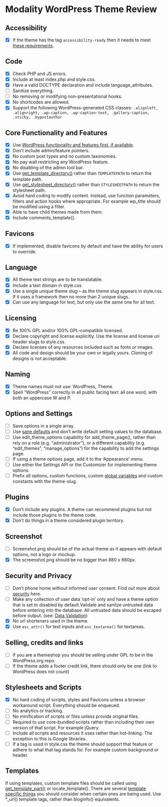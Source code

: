 # Modality WordPress Theme Review

## Accessibility

- [x] If the theme has the tag `accessibility-ready` then it needs to meet [these requirements](https://make.wordpress.org/themes/handbook/review/accessibility/).

## Code

- [x] Check PHP and JS errors.
- [x] Include at least index.php and style.css.
- [x] Have a valid DOCTYPE declaration and include language_attributes.
- [ ] Sanitize everything.
- [ ] No removing or modifying non-presentational hooks.
- [x] No shortcodes are allowed.
- [x] Support the following WordPress-generated CSS classes: `.alignleft, .alignright, .wp-caption, .wp-caption-text, .gallery-caption, .sticky, .bypostauthor`

## Core Functionality and Features

- [x] Use [WordPress functionality and features first, if available](https://make.wordpress.org/themes/handbook/review/wordpress-functionality-and-features/).
- [x] Don’t include admin/feature pointers.
- [x] No custom post types and no custom taxonomies.
- [x] No pay wall restricting any WordPress feature.
- [x] No disabling of the admin tool bar.
- [x] Use [get_template_directory()](https://developer.wordpress.org/reference/functions/get_template_directory/) rather than `TEMPLATEPATH` to return the template path.
- [x] Use [get_stylesheet_directory()](https://developer.wordpress.org/reference/functions/get_stylesheet_directory/) rather than `STYLESHEETPATH` to return the stylesheet path.
- [x] Avoid hard coding to modify content. Instead, use function parameters, filters and action hooks where appropriate. For  example wp_title should be modified using a filter.
- [x] Able to have child themes made from them.
- [x] Include comments_template().

## Favicons

- [x] If implemented, disable favicons by default and have the ability for users to override.

## Language

- [x] All theme text strings are to be translatable.
- [x] Include a text domain in style.css
- [x] Use a single unique theme slug – as the theme slug appears in style.css. If it uses a framework then no more than 2 unique slugs.
- [x] Can use any language for text, but only use the same one for all text.

## Licensing

- [x] Be 100% GPL and/or 100% GPL-compatible licensed.
- [x] Declare copyright and license explicitly. Use the license and license uri header slugs to style.css.
- [x] Declare licenses of any resources included such as fonts or images.
- [x] All code and design should be your own or legally yours. Cloning of designs is not acceptable.

## Naming

- [x] Theme names must not use: WordPress, Theme.
- [x] Spell “WordPress” correctly in all public facing text: all one word, with both an uppercase W and P.

## Options and Settings

- [ ] Save options in a single array.
- [ ] Use [sane defaults](https://make.wordpress.org/themes/2014/07/09/using-sane-defaults-in-themes/) and don’t write default setting values to the database.
- [ ] Use edit_theme_options capability for add_theme_page(), rather than rely on a role (e.g. “administrator”), or a different capability (e.g. “edit_themes”, “manage_options”) for the capability to add the settings page.
- [ ] If using a theme options page, add it to the ‘Appearance’ menu.
- [ ] Use either the Settings API or the Customizer for implementing theme options.
- [ ] Prefix all options, custom functions, custom [global variables](http://php.net/manual/en/language.variables.scope.php) and custom constants with the theme-slug.

## Plugins

- [x] Don’t include any plugins. A theme can recommend plugins but not include those plugins in the theme code.
- [x] Don’t do things in a theme considered plugin territory.

## Screenshot

- [ ] Screenshot.png should be of the actual theme as it appears with default options, not a logo or mockup.
- [x] The screenshot.png should be no bigger than 880 x 660px.

## Security and Privacy

- [ ] Don’t phone home without informed user consent. Find out more about [security](https://make.wordpress.org/themes/handbook/review/recommended/security-and-privacy/) here.
- [ ] Make any collection of user data ‘opt-in’ only and have a theme option that is set to disabled by default.Validate and sanitze untrusted data before entering into the database. All untrusted data should be escaped before output. (see: [Data Validation](https://codex.wordpress.org/Data_Validation))
- [x] No url shorteners used in the theme.
- [x] Use `esc_attr()` for text inputs and `esc_textarea()` for textareas.

## Selling, credits and links

- [ ] If you are a themeshop you should be selling under GPL to be in the WordPress.org repo.
- [ ] If the theme adds a footer credit link, there should only be one (link to WordPress does not count)

## Stylesheets and Scripts

- [x] No hard coding of scripts, styles and Favicons unless a browser workaround script. Everything should be enqueued.
- [ ] No analytics or tracking.
- [ ] No minification of scripts or files unless provide original files.
- [ ] Required to use core-bundled scripts rather than including their own version of that script. For example jQuery.
- [ ] Include all scripts and resources it uses rather than hot-linking. The exception to this is Google libraries.
- [ ] If a tag is used in style.css the theme should support that feature or adhere to what that tag stands for. For example custom background or header.

## Templates

If using templates, custom template files should be called using [get_template_part()](https://developer.wordpress.org/reference/functions/get_template_part/) or locate_template().
There are several [template specific things](https://make.wordpress.org/themes/handbook/review/recommended/templates/) you should consider when certain ones are being used.
Use *_url() template tags, rather than bloginfo() equivalents.
